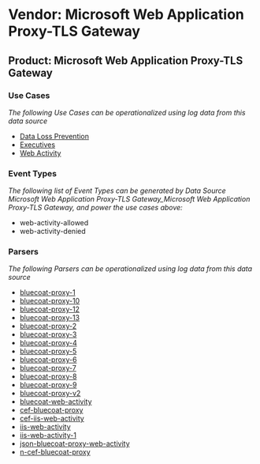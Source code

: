 Vendor: Microsoft Web Application Proxy-TLS Gateway
===================================================
Product: Microsoft Web Application Proxy-TLS Gateway
----------------------------------------------------

### Use Cases

_The following Use Cases can be operationalized using log data from this data source_

* [Data Loss Prevention](usecase_data_loss_prevention.md)
* [Executives](usecase_executives.md)
* [Web Activity](usecase_web_activity.md)


### Event Types

_The following list of Event Types can be generated by Data Source Microsoft Web Application Proxy-TLS Gateway_Microsoft Web Application Proxy-TLS Gateway, and power the use cases above:_

- web-activity-allowed
- web-activity-denied


### Parsers

_The following Parsers can be operationalized using log data from this data source_

* [bluecoat-proxy-1](parserContent_bluecoat-proxy-1.md)
* [bluecoat-proxy-10](parserContent_bluecoat-proxy-10.md)
* [bluecoat-proxy-12](parserContent_bluecoat-proxy-12.md)
* [bluecoat-proxy-13](parserContent_bluecoat-proxy-13.md)
* [bluecoat-proxy-2](parserContent_bluecoat-proxy-2.md)
* [bluecoat-proxy-3](parserContent_bluecoat-proxy-3.md)
* [bluecoat-proxy-4](parserContent_bluecoat-proxy-4.md)
* [bluecoat-proxy-5](parserContent_bluecoat-proxy-5.md)
* [bluecoat-proxy-6](parserContent_bluecoat-proxy-6.md)
* [bluecoat-proxy-7](parserContent_bluecoat-proxy-7.md)
* [bluecoat-proxy-8](parserContent_bluecoat-proxy-8.md)
* [bluecoat-proxy-9](parserContent_bluecoat-proxy-9.md)
* [bluecoat-proxy-v2](parserContent_bluecoat-proxy-v2.md)
* [bluecoat-web-activity](parserContent_bluecoat-web-activity.md)
* [cef-bluecoat-proxy](parserContent_cef-bluecoat-proxy.md)
* [cef-iis-web-activity](parserContent_cef-iis-web-activity.md)
* [iis-web-activity](parserContent_iis-web-activity.md)
* [iis-web-activity-1](parserContent_iis-web-activity-1.md)
* [json-bluecoat-proxy-web-activity](parserContent_json-bluecoat-proxy-web-activity.md)
* [n-cef-bluecoat-proxy](parserContent_n-cef-bluecoat-proxy.md)
